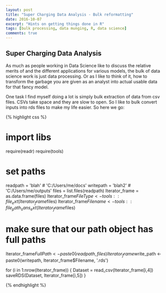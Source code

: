 ```yaml
---
layout: post
title: "Super Charging Data Analysis - Bulk reformatting"
date: 2016-10-07
excerpt: "Hints on getting things done in R"
tags: [bulk processing, data munging, R, data science]
comments: true
---
```


## Super Charging Data Analysis

As much as people working in Data Science like to discuss the relative merits of and the different applications for various models, the bulk of data science work is just data processing.
Or as I like to think of it, how to transform the garbage you are given as an analyst into actual usable data for that fancy model. 

One task I find myself doing a lot is simply bulk extraction of data from csv files.
CSVs take space and they are slow to open. So I like to bulk convert inputs into rds files to make my life easier. So here we go:

{% highlight css %}

# import libs
require(readr)
require(tools)

# set paths
readpath = 'blah' # 'C:/Users/me/docs'
writepath = 'blah2' # 'C:/Users/me/outputs'
files = list.files(readpath)
Iterator_frame = as.data.frame(files)
Iterator_frame$FileType <- tools::file_ext(Iterator_frame$files)
Iterator_frame$Filename <- tools::file_path_sans_ext(Iterator_frame$files)

# make sure that our path object has full paths
Iterator_frame$FullPath <- paste0(readpath, files)
Iterator_frame$write_path <- paste0(writepath, Iterator_frame$Filename, '.rds')

for (i in 1:nrow(Iterator_frame)) {
  Dataset = read_csv(Iterator_frame[i,4])
  saveRDS(Dataset, Iterator_frame[i,5])
}

{% endhighlight %}

